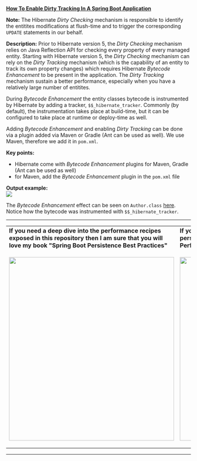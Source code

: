 **[How To Enable Dirty Tracking In A Spring Boot Application](https://github.com/AnghelLeonard/Hibernate-SpringBoot/tree/master/HibernateSpringBootEnableDirtyTracking)**

**Note:** The Hibernate *Dirty Checking* mechanism is responsible to identify the entitites modifications at flush-time and to trigger the corresponding `UPDATE` statements in our behalf.

**Description:** Prior to Hibernate version 5, the *Dirty Checking* mechanism relies on Java Reflection API for checking every property of every managed entity. Starting with Hibernate version 5, the *Dirty Checking* mechanism can rely on the *Dirty Tracking* mechanism (which is the capability of an entity to track its own property changes) which requires Hibernate *Bytecode Enhancement* to be present in the application. The *Dirty Tracking* mechanism sustain a better performance, especially when you have a relatively large number of entitites. 

During *Bytecode Enhancement* the entity classes bytecode is instrumented by Hibernate by adding a tracker, `$$_hibernate_tracker`. Commonly (by default), the instrumentation takes place at build-time, but it can be configured to take place at runtime or deploy-time as well.

Adding *Bytecode Enhancement* and enabling *Dirty Tracking* can be done via a plugin added via Maven or Gradle (Ant can be used as well). We use Maven, therefore we add it in `pom.xml`.

**Key points:**
- Hibernate come with *Bytecode Enhancement* plugins for Maven, Gradle (Ant can be used as well)
- for Maven, add the *Bytecode Enhancement* plugin in the `pom.xml` file
     
**Output example:**\
![](https://github.com/AnghelLeonard/Hibernate-SpringBoot/blob/master/HibernateSpringBootEnableDirtyTracking/Enable%20dirty%20tracking.png)

The *Bytecode Enhancement* effect can be seen on `Author.class` [here](https://github.com/AnghelLeonard/Hibernate-SpringBoot/blob/master/HibernateSpringBootEnableDirtyTracking/Bytecode%20Enhancement%20Author.class/Author.java). Notice how the bytecode was instrumented with `$$_hibernate_tracker`.

-----------------------------------------------------------------------------------------------------------------------    
<table>
     <tr><td><b>If you need a deep dive into the performance recipes exposed in this repository then I am sure that you will love my book "Spring Boot Persistence Best Practices"</b></td><td><b>If you need a hand of tips and illustrations of 100+ Java persistence performance issues then "Java Persistence Performance Illustrated Guide" is for you.</b></td></tr>
     <tr><td>
<a href="https://www.apress.com/us/book/9781484256251"><p align="left"><img src="https://github.com/AnghelLeonard/Hibernate-SpringBoot/blob/master/Spring%20Boot%20Persistence%20Best%20Practices.jpg" height="500" width="450"/></p></a>
</td><td>
<a href="https://leanpub.com/java-persistence-performance-illustrated-guide"><p align="right"><img src="https://github.com/AnghelLeonard/Hibernate-SpringBoot/blob/master/Java%20Persistence%20Performance%20Illustrated%20Guide.jpg" height="500" width="450"/></p></a>
</td></tr></table>

-----------------------------------------------------------------------------------------------------------------------    

